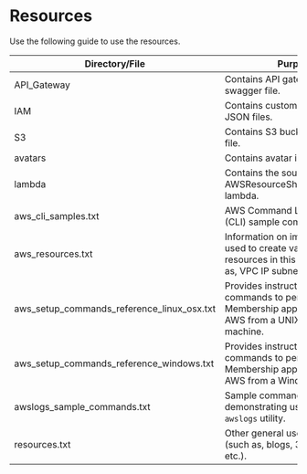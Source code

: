 # Resources

Use the following guide to use the resources.

Directory/File                             | Purpose
--------------                             | -------
API_Gateway                                | Contains API gateway related swagger file.
IAM                                        | Contains custom IAM policy JSON files.
S3                                         | Contains S3 bucket policy JSON file.
avatars                                    | Contains avatar image files.
lambda                                     | Contains the source for AWSResourceShutdownManager lambda.
aws_cli_samples.txt                        | AWS Command Line Interface (CLI) sample commands.
aws_resources.txt                          | Information on important inputs used to create various AWS resources in this course (such as, VPC IP subnets, etc.)
aws_setup_commands_reference_linux_osx.txt | Provides instructions and commands to perform C9-Membership application setup in AWS from a UNIX/Linux/OSX machine.
aws_setup_commands_reference_windows.txt   | Provides instructions and commands to perform C9-Membership application setup in AWS from a Windows machine.
awslogs_sample_commands.txt                | Sample commands demonstrating use of the `awslogs` utility.
resources.txt                              | Other general useful resources (such as, blogs, 3rdparty links, etc.).
